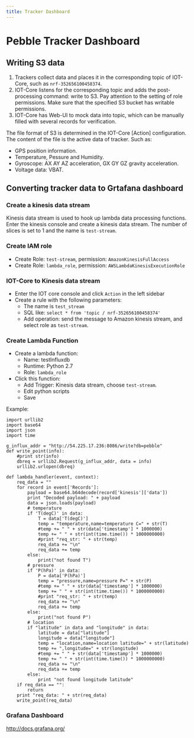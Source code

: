 ```yaml
---
title: Tracker Dashboard
---
```


# Pebble Tracker Dashboard

## Writing S3 data

1. Trackers collect data and places it in the corresponding topic of IOT-Core, such as `nrf-352656100458374`.
2. IOT-Core listens for the corresponding topic and adds the post-processing command: write to S3. Pay attention to the setting of role permissions. Make sure that the specified S3 bucket has writable permissions.
3. IOT-Core has Web-UI to mock data into topic, which can be manually filled with several records for verification.

The file format of S3 is determined in the IOT-Core [Action] configuration. The content of the file is the active data of tracker. Such as:

- GPS position information.
- Temperature, Pessure and Humidity.
- Gyroscope: AX AY AZ acceleration, GX GY GZ gravity acceleration.
- Voltage data: VBAT.

## Converting tracker data to Grtafana dashboard

### Create a kinesis data stream

Kinesis data stream is used to hook up lambda data processing functions. Enter the kinesis console and create a kinesis data stream. The number of slices is set to 1 and the name is `test-stream`.

### Create IAM role

- Create Role: `test-stream`, permission: `AmazonKinesisFullAccess`
- Create Role: `lambda_role`, permission: `AWSLambdaKinesisExecutionRole`

### IOT-Core to Kinesis data stream

- Enter the IOT core console and click `Action` in the left sidebar
- Create a rule with the following parameters:
  - The name is `test_stream`
  - SQL like: `select * from 'topic / nrf-352656100458374'`
  - Add operation: send the message to Amazon kinesis stream, and select role as `test-stream`.

### Create Lambda Function

- Create a lambda function:
  - Name: testInfluxdb
  - Runtime: Python 2.7
  - Role: `lambda_role`
- Click this function:
  - Add Trigger: Kinesis data stream, choose `test-stream`.
  - Edit python scripts
  - Save

Example:

```
import urllib2
import base64
import json
import time

g_influx_addr = "http://54.225.17.236:8086/write?db=pebble"
def write_point(info):
    #print str(info)
    dbreq = urllib2.Request(g_influx_addr, data = info)
    urllib2.urlopen(dbreq)

def lambda_handler(event, context):
    req_data = ""
    for record in event['Records']:
        payload = base64.b64decode(record['kinesis']['data'])
        print "Decoded payload: " + payload
        data = json.loads(payload)
        # temperature
        if 'T(degC)' in data:
            T = data['T(degC)']
            temp = "temperature,name=temperature C=" + str(T)
            #temp += " " + str(data['timestamp'] * 1000000)
            temp += " " + str(int(time.time()) * 1000000000)
            #print "req_str: " + str(temp)
            req_data += "\n"
            req_data += temp
        else:
            print("not found T")
        # pressure
        if 'P(hPa)' in data:
            P = data['P(hPa)']
            temp = "pressure,name=pressure P=" + str(P)
            #temp += " " + str(data['timestamp'] * 1000000)
            temp += " " + str(int(time.time()) * 1000000000)
            #print "req_str: " + str(temp)
            req_data += "\n"
            req_data += temp
        else:
            print("not found P")
        # location
        if "latitude" in data and "longitude" in data:
            latitude = data["latitude"]
            longitude = data["longitude"]
            temp = "location,name=location latitude=" + str(latitude)
            temp += ",longitude=" + str(longitude)
            #temp += " " + str(data['timestamp'] * 1000000)
            temp += " " + str(int(time.time()) * 1000000000)
            req_data += "\n"
            req_data += temp
        else:
            print "not found longitude latitude"
    if req_data == "":
        return
    print "req_data: " + str(req_data)
    write_point(req_data)
```

### Grafana Dashboard

http://docs.grafana.org/
